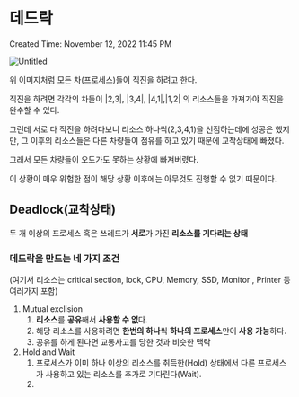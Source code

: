 # 데드락

Created Time: November 12, 2022 11:45 PM

![Untitled](%E1%84%83%E1%85%A6%E1%84%83%E1%85%B3%E1%84%85%E1%85%A1%E1%86%A8%20e5a607cbdc6747dbaec75acb8911c29f/Untitled.png)

위 이미지처럼 모든 차(프로세스)들이 직진을 하려고 한다.

직진을 하려면 각각의 차들이 |2,3|, |3,4|, |4,1|,|1,2| 의 리소스들을 가져가야 직진을 완수할 수 있다.

그런데 서로 다 직진을 하려다보니 리소스 하나씩(2,3,4,1)을 선점하는데에 성공은 했지만, 그 이후의 리소스들은 다른 차량들이 점유를 하고 있기 때문에 교착상태에 빠졌다.

그래서 모든 차량들이 오도가도 못하는 상황에 빠져버렸다.

이 상황이 매우 위험한 점이 해당 상황 이후에는 아무것도 진행할 수 없기 때문이다.

## Deadlock(교착상태)

두 개 이상의 프로세스 혹은 쓰레드가 **서로**가 가진 **리소스를 기다리는 상태**

### 데드락을 만드는 네 가지 조건

(여기서 리소스는 critical section, lock, CPU, Memory, SSD, Monitor , Printer 등 여러가지 포함)

1. Mutual exclision
    1. **리소스**를 **공유**해서 **사용할 수 없**다.
    2. 해당 리소스를 사용하려면 **한번의 하나**씩 **하나의 프로세스**만이 **사용 가능**하다.
    3. 공유를 하게 된다면 교통사고를 당한 것과 비슷한 맥락
2. Hold and Wait
    1. 프로세스가 이미 하나 이상의 리소스를 취득한(Hold) 상태에서 다른 프로세스가 사용하고 있는 리소스를 추가로 기다린다(Wait).
    2.